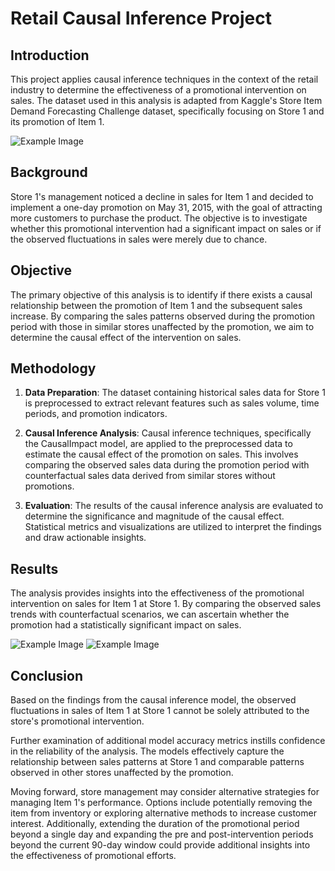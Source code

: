 # Retail Causal Inference Project

## Introduction

This project applies causal inference techniques in the context of the retail industry to determine the effectiveness of a promotional intervention on sales. The dataset used in this analysis is adapted from Kaggle's Store Item Demand Forecasting Challenge dataset, specifically focusing on Store 1 and its promotion of Item 1.

![Example Image](https://github.com/karan2909/Causal_Inference/blob/main/Promotion.png)


## Background

Store 1's management noticed a decline in sales for Item 1 and decided to implement a one-day promotion on May 31, 2015, with the goal of attracting more customers to purchase the product. The objective is to investigate whether this promotional intervention had a significant impact on sales or if the observed fluctuations in sales were merely due to chance.

## Objective

The primary objective of this analysis is to identify if there exists a causal relationship between the promotion of Item 1 and the subsequent sales increase. By comparing the sales patterns observed during the promotion period with those in similar stores unaffected by the promotion, we aim to determine the causal effect of the intervention on sales.

## Methodology

1. **Data Preparation**: The dataset containing historical sales data for Store 1 is preprocessed to extract relevant features such as sales volume, time periods, and promotion indicators.

2. **Causal Inference Analysis**: Causal inference techniques, specifically the CausalImpact model, are applied to the preprocessed data to estimate the causal effect of the promotion on sales. This involves comparing the observed sales data during the promotion period with counterfactual sales data derived from similar stores without promotions.

3. **Evaluation**: The results of the causal inference analysis are evaluated to determine the significance and magnitude of the causal effect. Statistical metrics and visualizations are utilized to interpret the findings and draw actionable insights.

## Results

The analysis provides insights into the effectiveness of the promotional intervention on sales for Item 1 at Store 1. By comparing the observed sales trends with counterfactual scenarios, we can ascertain whether the promotion had a statistically significant impact on sales.

![Example Image](https://github.com/karan2909/Causal_Inference/blob/main/Result1.png)
![Example Image](https://github.com/karan2909/Causal_Inference/blob/main/Result2.png)


## Conclusion

Based on the findings from the causal inference model, the observed fluctuations in sales of Item 1 at Store 1 cannot be solely attributed to the store's promotional intervention.

Further examination of additional model accuracy metrics instills confidence in the reliability of the analysis. The models effectively capture the relationship between sales patterns at Store 1 and comparable patterns observed in other stores unaffected by the promotion.

Moving forward, store management may consider alternative strategies for managing Item 1's performance. Options include potentially removing the item from inventory or exploring alternative methods to increase customer interest. Additionally, extending the duration of the promotional period beyond a single day and expanding the pre and post-intervention periods beyond the current 90-day window could provide additional insights into the effectiveness of promotional efforts.


